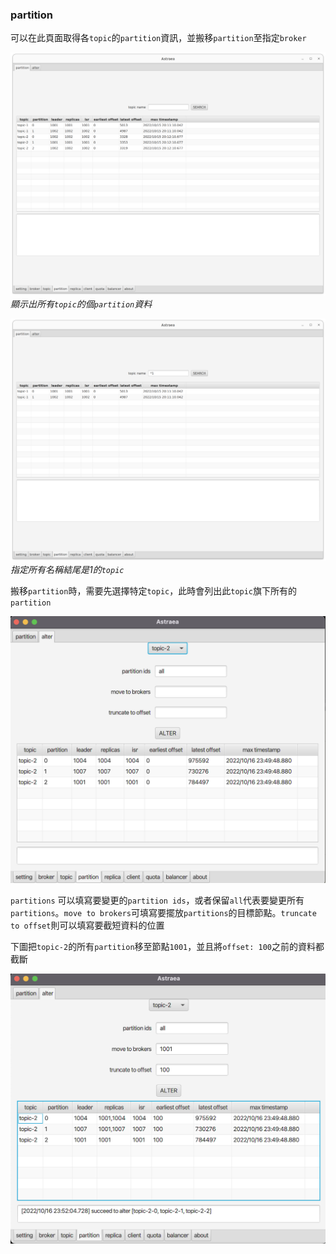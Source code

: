 ### partition

可以在此頁面取得各`topic`的`partition`資訊，並搬移`partition`至指定`broker`


![](partition_partition_1.png)
*顯示出所有`topic`的個`partition`資料*

![](partition_partition_2.png)
*指定所有名稱結尾是1的`topic`*


搬移`partition`時，需要先選擇特定`topic`，此時會列出此`topic`旗下所有的`partition`

![](partition_alter_1.png)

`partitions` 可以填寫要變更的`partition ids`，或者保留`all`代表要變更所有`partitions`。`move to brokers`可填寫要擺放`partitions`的目標節點。`truncate to offset`則可以填寫要截短資料的位置

下圖把`topic-2`的所有`partition`移至節點`1001`，並且將`offset: 100`之前的資料都截斷 

![](partition_alter_2.png)
